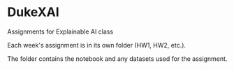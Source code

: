 # DukeXAI
Assignments for Explainable AI class

Each week's assignment is in its own folder (HW1, HW2, etc.). 

The folder contains the notebook and any datasets used for the assignment. 
